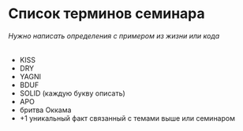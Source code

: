 # Список терминов семинара
###### Нужно написать определения с примером из жизни или кода
- KISS
- DRY
- YAGNI
- BDUF
- SOLID (каждую букву описать)
- APO
- бритва Оккама
- +1 уникальный факт связанный с темами выше или семинаром
